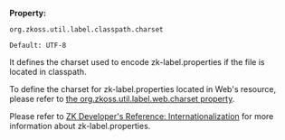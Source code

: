**Property:**

`org.zkoss.util.label.classpath.charset`

`Default: UTF-8`

It defines the charset used to encode zk-label.properties if the file is
located in classpath.

To define the charset for zk-label.properties located in Web's resource,
please refer to [the org.zkoss.util.label.web.charset
property](ZK_Configuration_Reference/zk.xml/The_Library_Properties/org.zkoss.util.label.web.charset).

Please refer to [ZK Developer's Reference:
Internationalization](ZK_Developer's_Reference/Internationalization/Labels)
for more information about zk-label.properties.
